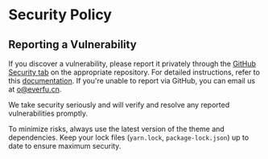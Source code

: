 # Security Policy

## Reporting a Vulnerability

If you discover a vulnerability, please report it privately through the [GitHub Security tab](https://github.com/everfu/hexo-theme-solitude/security/advisories/new) on the appropriate repository. For detailed instructions, refer to this [documentation](https://docs.github.com/en/code-security/security-advisories/guidance-on-reporting-and-writing-information-about-vulnerabilities/privately-reporting-a-security-vulnerability#privately-reporting-a-security-vulnerability). If you're unable to report via GitHub, you can email us at [o@everfu.cn](mailto:o@everfu.cn).

We take security seriously and will verify and resolve any reported vulnerabilities promptly.

To minimize risks, always use the latest version of the theme and dependencies. Keep your lock files (`yarn.lock`, `package-lock.json`) up to date to ensure maximum security.
